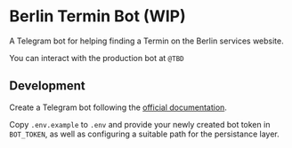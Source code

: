 # Berlin Termin Bot (WIP)

A Telegram bot for helping finding a Termin on the Berlin services website.

You can interact with the production bot at `@TBD`

## Development

Create a Telegram bot following the [official documentation](https://core.telegram.org/bots#3-how-do-i-create-a-bot).

Copy `.env.example` to `.env` and provide your newly created bot token in `BOT_TOKEN`, as well as configuring a suitable path for the persistance layer.
